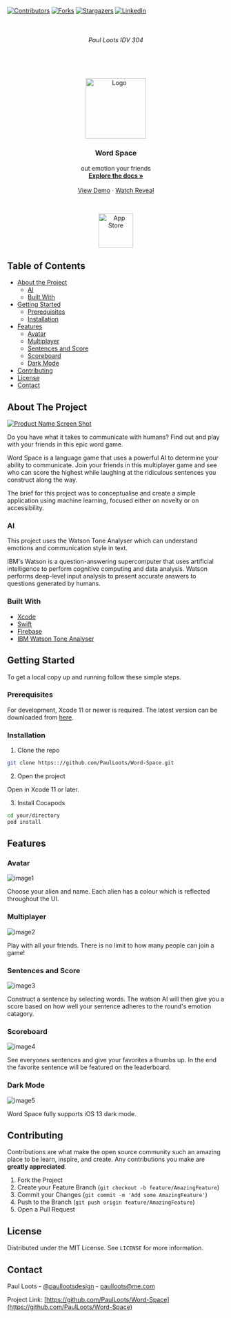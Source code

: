 
<!-- PROJECT SHIELDS -->
<!--
*** I'm using markdown "reference style" links for readability.
*** Reference links are enclosed in brackets [ ] instead of parentheses ( ).
*** See the bottom of this document for the declaration of the reference variables
-->
[![Contributors][contributors-shield]][contributors-url]
[![Forks][forks-shield]][forks-url]
[![Stargazers][stars-shield]][stars-url]
[![LinkedIn][linkedin-shield]][linkedin-url]



<!-- PROJECT LOGO -->
<br />
<h6 align="center">Paul Loots IDV 304</h6>
<br />
<br />
<p align="center">
   
  <a href="https://github.com/PaulLoots/Word-Space">
    <img src="Images/logo.png" alt="Logo" width="140" height="140">
  </a>
  
  <h3 align="center">Word Space</h3>

  <p align="center">
    out emotion your friends
    <br />
    <a href="#about-the-project"><strong>Explore the docs »</strong></a>
    <br />
    <br />
    <a href="https://youtu.be/Hsav9FGcjAY">View Demo</a>
    ·
    <a href="https://youtu.be/38BEuaZgzKQ">Watch Reveal</a>
  </p>
  <br/>
  <p align="center">
     <a href="https://apps.apple.com/us/app/word-space/id1484544526">
       <img src="Images/appstore.png" alt="App Store" width="80">
     </a>
  </p>
</p>



<!-- TABLE OF CONTENTS -->
## Table of Contents

* [About the Project](#about-the-project)
  * [AI](#ai)
  * [Built With](#built-with)
* [Getting Started](#getting-started)
  * [Prerequisites](#prerequisites)
  * [Installation](#installation)
* [Features](#features)
   * [Avatar](#avatar)
   * [Multiplayer](#multiplayer)
   * [Sentences and Score](#sentences-and-score)
   * [Scoreboard](#scoreboard)
   * [Dark Mode](#dark-mode)
* [Contributing](#contributing)
* [License](#license)
* [Contact](#contact)



<!-- ABOUT THE PROJECT -->
## About The Project

[![Product Name Screen Shot][product-screenshot]](https://youtu.be/oszimryB3aU)

Do you have what it takes to communicate with humans? Find out and play with your friends in this epic word game.

Word Space is a language game that uses a powerful AI to determine your ability to communicate. Join your friends in this multiplayer game and see who can score the highest while laughing at the ridiculous sentences you construct along the way.

The brief for this project was to conceptualise and create a simple application using machine learning, focused either on novelty or on accessibility.

### AI

This project uses the Watson Tone Analyser which can understand emotions and communication style in text.

IBM's Watson is a question-answering supercomputer that uses artificial intelligence to perform cognitive computing and data analysis. Watson performs deep-level input analysis to present accurate answers to questions generated by humans.

### Built With

* [Xcode](https://developer.apple.com/xcode/)
* [Swift](https://developer.apple.com/swift/)
* [Firebase](https://firebase.google.com)
* [IBM Watson Tone Analyser](https://www.ibm.com/watson/services/tone-analyzer/)


<!-- GETTING STARTED -->
## Getting Started

To get a local copy up and running follow these simple steps.

### Prerequisites

For development, Xcode 11 or newer is required. The latest version can be downloaded from [here](https://developer.apple.com/xcode/resources/).

### Installation
 
1. Clone the repo
```sh
git clone https:://github.com/PaulLoots/Word-Space.git
```
2. Open the project

Open in Xcode 11 or later.

3. Install Cocapods
```sh
cd your/directory
pod install
```


<!-- FEATURES -->
## Features

### Avatar

![image1][image1]

Choose your alien and name. Each alien has a colour which is reflected throughout the UI.

### Multiplayer

![image2][image2]

Play with all your friends. There is no limit to how many people can join a game!

### Sentences and Score

![image3][image3]

Construct a sentence by selecting words. The watson AI will then give you a score based on how well your sentence adheres to the round's emotion catagory. 

### Scoreboard

![image4][image4]

See everyones sentences and give your favorites a thumbs up. In the end the favorite sentence will be featured on the leaderboard.

### Dark Mode

![image5][image5]

Word Space fully supports iOS 13 dark mode.

<!-- CONTRIBUTING -->
## Contributing

Contributions are what make the open source community such an amazing place to be learn, inspire, and create. Any contributions you make are **greatly appreciated**.

1. Fork the Project
2. Create your Feature Branch (`git checkout -b feature/AmazingFeature`)
3. Commit your Changes (`git commit -m 'Add some AmazingFeature'`)
4. Push to the Branch (`git push origin feature/AmazingFeature`)
5. Open a Pull Request



<!-- LICENSE -->
## License

Distributed under the MIT License. See `LICENSE` for more information.



<!-- CONTACT -->
## Contact

Paul Loots - [@paullootsdesign](https://www.instagram.com/paullootsdesign/) - paulloots@me.com

Project Link: [https://github.com/PaulLoots/Word-Space](https://github.com/PaulLoots/Word-Space)


<!-- MARKDOWN LINKS & IMAGES -->
<!-- https://www.markdownguide.org/basic-syntax/#reference-style-links -->
[contributors-shield]: https://img.shields.io/github/contributors/PaulLoots/Word-Space.svg?style=flat-square
[contributors-url]: https://github.com/PaulLoots/Word-Space/graphs/contributors
[forks-shield]: https://img.shields.io/github/forks/PaulLoots/Word-Space.svg?style=flat-square
[forks-url]: https://github.com/PaulLoots/Word-Space/network/members
[stars-shield]: https://img.shields.io/github/stars/PaulLoots/Word-Space.svg?style=flat-square
[stars-url]: https://github.com/PaulLoots/Word-Space/stargazers
[issues-shield]: https://img.shields.io/github/issues/PaulLoots/Word-Space.svg?style=flat-square
[issues-url]: https://github.com/PaulLoots/Word-Space/issues
[license-shield]: https://img.shields.io/github/license/PaulLoots/Word-Space.svg?style=flat-square
[license-url]: https://github.com/PaulLoots/Word-Space/master/LICENSE.txt
[linkedin-shield]: https://img.shields.io/badge/-LinkedIn-black.svg?style=flat-square&logo=linkedin&colorB=555
[linkedin-url]: https://www.linkedin.com/in/paullootsdesign
[product-screenshot]: Images/1.png
[image1]: Images/2.png
[image2]: Images/3.png
[image3]: Images/4.png
[image4]: Images/5.png
[image5]: Images/6.png

